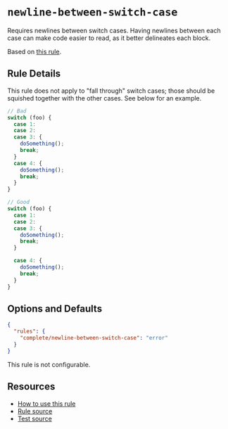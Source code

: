 # `newline-between-switch-case`

Requires newlines between switch cases. Having newlines between each case can make code easier to read, as it better delineates each block.

Based on [this rule](https://github.com/lukeapage/eslint-plugin-switch-case/blob/master/docs/rules/newline-between-switch-case.md).

## Rule Details

This rule does not apply to "fall through" switch cases; those should be squished together with the other cases. See below for an example.

```ts
// Bad
switch (foo) {
  case 1:
  case 2:
  case 3: {
    doSomething();
    break;
  }
  case 4: {
    doSomething();
    break;
  }
}

// Good
switch (foo) {
  case 1:
  case 2:
  case 3: {
    doSomething();
    break;
  }

  case 4: {
    doSomething();
    break;
  }
}
```

## Options and Defaults

```json
{
  "rules": {
    "complete/newline-between-switch-case": "error"
  }
}
```

This rule is not configurable.

## Resources

- [How to use this rule](../../README.md#install--usage)
- [Rule source](../../src/rules/newline-between-switch-case.ts)
- [Test source](../../tests/rules/newline-between-switch-case.test.ts)
